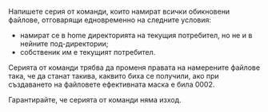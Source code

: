 Напишете серия от команди, които намират всички обикновени файлове, отговарящи едновременно
на следните условия:
* намират се в home директорията на текущия потребител, но не и в нейните под-директории;
* собственик им е текущият потребител.

Серията от команди трябва да променя правата на намерените файлове така, че да станат такива,
каквито биха се получили, ако при създаването на файловете ефективната маска е била 0002.

Гарантирайте, че серията от команди няма изход.
